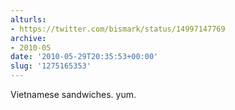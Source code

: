 ```yaml
---
alturls:
- https://twitter.com/bismark/status/14997147769
archive:
- 2010-05
date: '2010-05-29T20:35:53+00:00'
slug: '1275165353'
---
```


Vietnamese sandwiches. yum.


